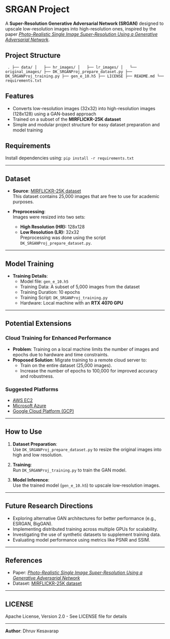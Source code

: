 # SRGAN Project
A **Super-Resolution Generative Adversarial Network (SRGAN)** designed to upscale low-resolution images into high-resolution ones, inspired by the paper [*Photo-Realistic Single Image Super-Resolution Using a Generative Adversarial Network*](https://arxiv.org/pdf/1609.04802.pdf).

## Project Structure

`
.
├── data/
│   ├── hr_images/
│   ├── lr_images/
│   └── original_images/
├── DK_SRGANProj_prepare_dataset.py
├── DK_SRGANProj_training.py
├── gen_e_10.h5
├── LICENSE
├── README.md
└── requirements.txt`


## Features
- Converts low-resolution images (32x32) into high-resolution images (128x128) using a GAN-based approach
- Trained on a subset of the **MIRFLICKR-25K dataset**
- Simple and modular project structure for easy dataset preparation and model training

## Requirements
Install dependencies using:
`pip install -r requirements.txt`

---

## Dataset

- **Source**: [MIRFLICKR-25K dataset](https://press.liacs.nl/mirflickr/mirdownload.html)  
  This dataset contains 25,000 images that are free to use for academic purposes.  

- **Preprocessing**:  
  Images were resized into two sets:  
  - **High Resolution (HR):** 128x128  
  - **Low Resolution (LR):** 32x32  
  Preprocessing was done using the script `DK_SRGANProj_prepare_dataset.py`.  

---

## Model Training

- **Training Details**:
  - Model file: `gen_e_10.h5`  
  - Training Data: A subset of 5,000 images from the dataset  
  - Training Duration: 10 epochs  
  - Training Script: `DK_SRGANProj_training.py`  
  - Hardware: Local machine with an **RTX 4070 GPU**

---

## Potential Extensions

### Cloud Training for Enhanced Performance
- **Problem**: Training on a local machine limits the number of images and epochs due to hardware and time constraints.  
- **Proposed Solution**: Migrate training to a remote cloud server to:  
  - Train on the entire dataset (25,000 images).  
  - Increase the number of epochs to 100,000 for improved accuracy and robustness.  

### Suggested Platforms
- [AWS EC2](https://aws.amazon.com/ec2/)  
- [Microsoft Azure](https://azure.microsoft.com/en-us/)  
- [Google Cloud Platform (GCP)](https://cloud.google.com/)  

---

## How to Use

1. **Dataset Preparation**:  
   Use `DK_SRGANProj_prepare_dataset.py` to resize the original images into high and low resolution.  

2. **Training**:  
   Run `DK_SRGANProj_training.py` to train the GAN model.  

3. **Model Inference**:  
   Use the trained model (`gen_e_10.h5`) to upscale low-resolution images.  

---

## Future Research Directions

- Exploring alternative GAN architectures for better performance (e.g., ESRGAN, BigGAN).  
- Implementing distributed training across multiple GPUs for scalability.  
- Investigating the use of synthetic datasets to supplement training data.  
- Evaluating model performance using metrics like PSNR and SSIM.  

---

## References

- Paper: [*Photo-Realistic Single Image Super-Resolution Using a Generative Adversarial Network*](https://arxiv.org/pdf/1609.04802.pdf)  
- Dataset: [MIRFLICKR-25K dataset](https://press.liacs.nl/mirflickr/mirdownload.html)  

---

## LICENSE
Apache License, Version 2.0 - See LICENSE file for details

---

**Author**: Dhruv Kesavarap  
